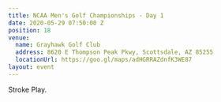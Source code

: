 ```yaml
---
title: NCAA Men's Golf Championships - Day 1
date: 2020-05-29 07:50:00 Z
position: 18
venue:
  name: Grayhawk Golf Club
  address: 8620 E Thompson Peak Pkwy, Scottsdale, AZ 85255
  locationUrl: https://goo.gl/maps/adHGRRAZdnfK3WE87
layout: event
---
```


Stroke Play.